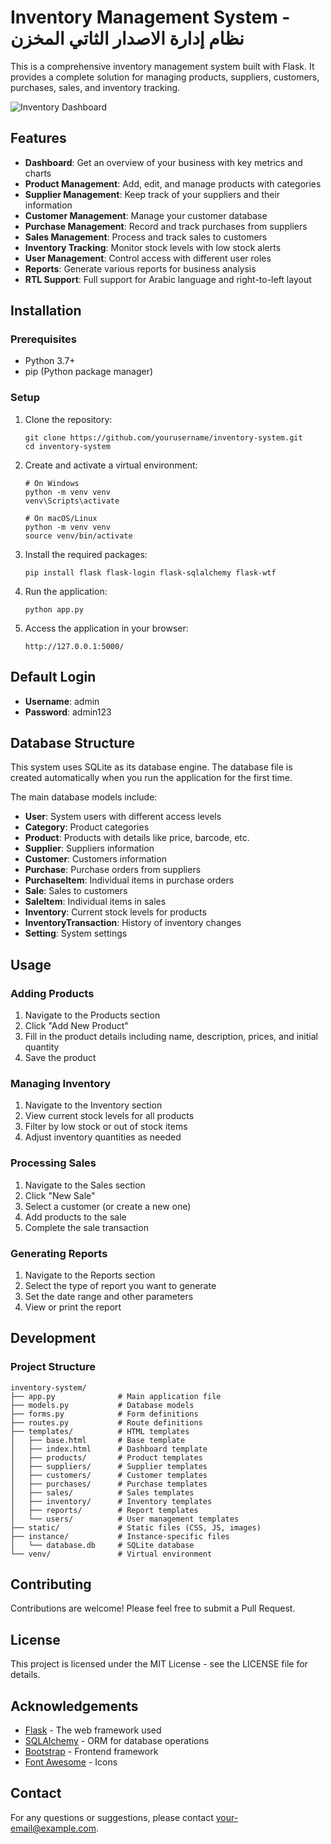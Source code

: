 # Inventory Management System - نظام إدارة   الاصدار الثاتي المخزن

This is a comprehensive inventory management system built with Flask. It provides a complete solution for managing products, suppliers, customers, purchases, sales, and inventory tracking.

![Inventory Dashboard](https://via.placeholder.com/800x400?text=Inventory+Dashboard)

## Features

- **Dashboard**: Get an overview of your business with key metrics and charts
- **Product Management**: Add, edit, and manage products with categories
- **Supplier Management**: Keep track of your suppliers and their information
- **Customer Management**: Manage your customer database
- **Purchase Management**: Record and track purchases from suppliers
- **Sales Management**: Process and track sales to customers
- **Inventory Tracking**: Monitor stock levels with low stock alerts
- **User Management**: Control access with different user roles
- **Reports**: Generate various reports for business analysis
- **RTL Support**: Full support for Arabic language and right-to-left layout

## Installation

### Prerequisites

- Python 3.7+
- pip (Python package manager)

### Setup

1. Clone the repository:
   ```
   git clone https://github.com/yourusername/inventory-system.git
   cd inventory-system
   ```

2. Create and activate a virtual environment:
   ```
   # On Windows
   python -m venv venv
   venv\Scripts\activate

   # On macOS/Linux
   python -m venv venv
   source venv/bin/activate
   ```

3. Install the required packages:
   ```
   pip install flask flask-login flask-sqlalchemy flask-wtf
   ```

4. Run the application:
   ```
   python app.py
   ```

5. Access the application in your browser:
   ```
   http://127.0.0.1:5000/
   ```

## Default Login

- **Username**: admin
- **Password**: admin123

## Database Structure

This system uses SQLite as its database engine. The database file is created automatically when you run the application for the first time.

The main database models include:

- **User**: System users with different access levels
- **Category**: Product categories
- **Product**: Products with details like price, barcode, etc.
- **Supplier**: Suppliers information
- **Customer**: Customers information
- **Purchase**: Purchase orders from suppliers
- **PurchaseItem**: Individual items in purchase orders
- **Sale**: Sales to customers
- **SaleItem**: Individual items in sales
- **Inventory**: Current stock levels for products
- **InventoryTransaction**: History of inventory changes
- **Setting**: System settings

## Usage

### Adding Products

1. Navigate to the Products section
2. Click "Add New Product"
3. Fill in the product details including name, description, prices, and initial quantity
4. Save the product

### Managing Inventory

1. Navigate to the Inventory section
2. View current stock levels for all products
3. Filter by low stock or out of stock items
4. Adjust inventory quantities as needed

### Processing Sales

1. Navigate to the Sales section
2. Click "New Sale"
3. Select a customer (or create a new one)
4. Add products to the sale
5. Complete the sale transaction

### Generating Reports

1. Navigate to the Reports section
2. Select the type of report you want to generate
3. Set the date range and other parameters
4. View or print the report

## Development

### Project Structure

```
inventory-system/
├── app.py              # Main application file
├── models.py           # Database models
├── forms.py            # Form definitions
├── routes.py           # Route definitions
├── templates/          # HTML templates
│   ├── base.html       # Base template
│   ├── index.html      # Dashboard template
│   ├── products/       # Product templates
│   ├── suppliers/      # Supplier templates
│   ├── customers/      # Customer templates
│   ├── purchases/      # Purchase templates
│   ├── sales/          # Sales templates
│   ├── inventory/      # Inventory templates
│   ├── reports/        # Report templates
│   └── users/          # User management templates
├── static/             # Static files (CSS, JS, images)
├── instance/           # Instance-specific files
│   └── database.db     # SQLite database
└── venv/               # Virtual environment
```

## Contributing

Contributions are welcome! Please feel free to submit a Pull Request.

## License

This project is licensed under the MIT License - see the LICENSE file for details.

## Acknowledgements

- [Flask](https://flask.palletsprojects.com/) - The web framework used
- [SQLAlchemy](https://www.sqlalchemy.org/) - ORM for database operations
- [Bootstrap](https://getbootstrap.com/) - Frontend framework
- [Font Awesome](https://fontawesome.com/) - Icons

## Contact

For any questions or suggestions, please contact [your-email@example.com](mailto:your-email@example.com).
